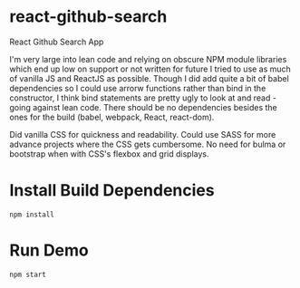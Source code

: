 # react-github-search
React Github Search App

I'm very large into lean code and relying on obscure NPM module libraries which end up low on support or not written for future
I tried to use as much of vanilla JS and ReactJS as possible.
Though I did add quite a bit of babel dependencies so I could use arrorw functions rather than bind in the constructor, I think bind statements are pretty ugly to look at and read - going against lean code.
There should be no dependencies besides the ones for the build (babel, webpack, React, react-dom).

Did vanilla CSS for quickness and readability. Could use SASS for more advance projects where the CSS gets cumbersome.
No need for bulma or bootstrap when with CSS's flexbox and grid displays. 

#  Install Build Dependencies
`npm install`

# Run Demo
`npm start`
